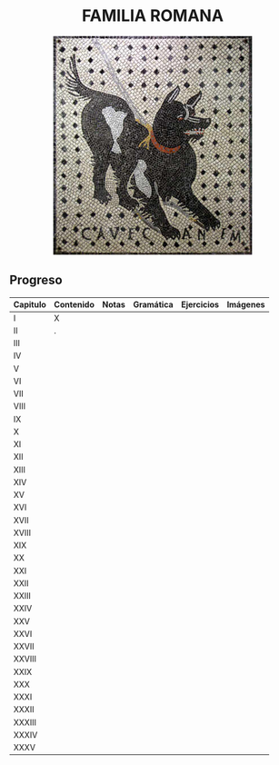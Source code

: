 <div align="center">

# FAMILIA ROMANA

![](images/cave_canem.png)

</div>

## Progreso

| Capitulo | Contenido | Notas | Gramática | Ejercicios | Imágenes |
|----------|-----------|-------|-----------|------------|----------|
| I        | X         |       |           |            |          |
| II       | .         |       |           |            |          |
| III      |           |       |           |            |          |
| IV       |           |       |           |            |          |
| V        |           |       |           |            |          |
| VI       |           |       |           |            |          |
| VII      |           |       |           |            |          |
| VIII     |           |       |           |            |          |
| IX       |           |       |           |            |          |
| X        |           |       |           |            |          |
| XI       |           |       |           |            |          |
| XII      |           |       |           |            |          |
| XIII     |           |       |           |            |          |
| XIV      |           |       |           |            |          |
| XV       |           |       |           |            |          |
| XVI      |           |       |           |            |          |
| XVII     |           |       |           |            |          |
| XVIII    |           |       |           |            |          |
| XIX      |           |       |           |            |          |
| XX       |           |       |           |            |          |
| XXI      |           |       |           |            |          |
| XXII     |           |       |           |            |          |
| XXIII    |           |       |           |            |          |
| XXIV     |           |       |           |            |          |
| XXV      |           |       |           |            |          |
| XXVI     |           |       |           |            |          |
| XXVII    |           |       |           |            |          |
| XXVIII   |           |       |           |            |          |
| XXIX     |           |       |           |            |          |
| XXX      |           |       |           |            |          |
| XXXI     |           |       |           |            |          |
| XXXII    |           |       |           |            |          |
| XXXIII   |           |       |           |            |          |
| XXXIV    |           |       |           |            |          |
| XXXV     |           |       |           |            |          |


















